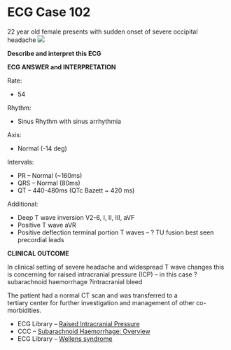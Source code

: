 # ECG Case 102


22 year old female presents with sudden onset of severe occipital headache
![](https://litfl.com/wp-content/uploads/2019/03/ECG-Case-102-LITFL-Top-100-EKG.jpg)



**Describe and interpret this ECG** 

**ECG ANSWER and INTERPRETATION** 


Rate:

- 54


Rhythm:

- Sinus Rhythm with sinus arrhythmia


Axis:

- Normal (-14 deg)


Intervals:

- PR – Normal (~160ms)
- QRS – Normal (80ms)
- QT – 440-480ms (QTc Bazett ~ 420 ms)


Additional:

- Deep T wave inversion V2-6, I, II, III, aVF
- Positive T wave aVR
- Positive deflection terminal portion T waves – ? TU fusion best seen precordial leads

**CLINICAL OUTCOME** 


In clinical setting of severe headache and widespread T wave changes this is concerning for raised intracranial pressure (ICP) – in this case ?subarachnoid haemorrhage ?intracranial bleed


The patient had a normal CT scan and was transferred to a tertiary center for further investigation and management of other co-morbidities.

- ECG Library – [Raised Intracranial Pressure](https://litfl.com/raised-intracranial-pressure-ecg-library/)
- CCC – [Subarachnoid Haemorrhage: Overview](https://litfl.com/subarachnoid-haemorrhage-sah/)
- ECG Library – [Wellens syndrome](https://litfl.com/wellens-syndrome-ecg-library/)

